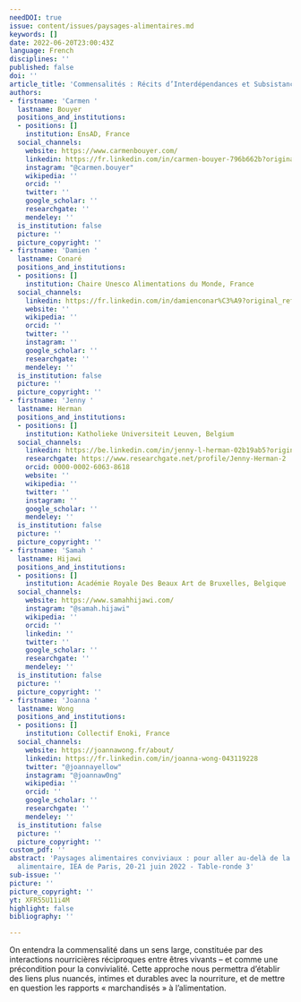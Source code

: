 ```yaml
---
needDOI: true
issue: content/issues/paysages-alimentaires.md
keywords: []
date: 2022-06-20T23:00:43Z
language: French
disciplines: ''
published: false
doi: ''
article_title: 'Commensalités : Récits d’Interdépendances et Subsistance'
authors:
- firstname: 'Carmen '
  lastname: Bouyer
  positions_and_institutions:
  - positions: []
    institution: EnsAD, France
  social_channels:
    website: https://www.carmenbouyer.com/
    linkedin: https://fr.linkedin.com/in/carmen-bouyer-796b662b?original_referer=https%3A%2F%2Fwww.google.com%2F
    instagram: "@carmen.bouyer"
    wikipedia: ''
    orcid: ''
    twitter: ''
    google_scholar: ''
    researchgate: ''
    mendeley: ''
  is_institution: false
  picture: ''
  picture_copyright: ''
- firstname: 'Damien '
  lastname: Conaré
  positions_and_institutions:
  - positions: []
    institution: Chaire Unesco Alimentations du Monde, France
  social_channels:
    linkedin: https://fr.linkedin.com/in/damienconar%C3%A9?original_referer=https%3A%2F%2Fwww.google.com%2F
    website: ''
    wikipedia: ''
    orcid: ''
    twitter: ''
    instagram: ''
    google_scholar: ''
    researchgate: ''
    mendeley: ''
  is_institution: false
  picture: ''
  picture_copyright: ''
- firstname: 'Jenny '
  lastname: Herman
  positions_and_institutions:
  - positions: []
    institution: Katholieke Universiteit Leuven, Belgium
  social_channels:
    linkedin: https://be.linkedin.com/in/jenny-l-herman-02b19ab5?original_referer=https%3A%2F%2Fwww.google.com%2F
    researchgate: https://www.researchgate.net/profile/Jenny-Herman-2
    orcid: 0000-0002-6063-8618
    website: ''
    wikipedia: ''
    twitter: ''
    instagram: ''
    google_scholar: ''
    mendeley: ''
  is_institution: false
  picture: ''
  picture_copyright: ''
- firstname: 'Samah '
  lastname: Hijawi
  positions_and_institutions:
  - positions: []
    institution: Académie Royale Des Beaux Art de Bruxelles, Belgique
  social_channels:
    website: https://www.samahhijawi.com/
    instagram: "@samah.hijawi"
    wikipedia: ''
    orcid: ''
    linkedin: ''
    twitter: ''
    google_scholar: ''
    researchgate: ''
    mendeley: ''
  is_institution: false
  picture: ''
  picture_copyright: ''
- firstname: 'Joanna '
  lastname: Wong
  positions_and_institutions:
  - positions: []
    institution: Collectif Enoki, France
  social_channels:
    website: https://joannawong.fr/about/
    linkedin: https://fr.linkedin.com/in/joanna-wong-043119228
    twitter: "@joannayellow"
    instagram: "@joannaw0ng"
    wikipedia: ''
    orcid: ''
    google_scholar: ''
    researchgate: ''
    mendeley: ''
  is_institution: false
  picture: ''
  picture_copyright: ''
custom_pdf: ''
abstract: 'Paysages alimentaires conviviaux : pour aller au-delà de la durabilité
  alimentaire, IEA de Paris, 20-21 juin 2022 - Table-ronde 3'
sub-issue: ''
picture: ''
picture_copyright: ''
yt: XFR55U11i4M
highlight: false
bibliography: ''

---
```

On entendra la commensalité dans un sens large, constituée par des interactions nourricières réciproques entre êtres vivants – et comme une précondition pour la convivialité. Cette approche nous permettra d’établir des liens plus nuancés, intimes et durables avec la nourriture, et de mettre en question les rapports « marchandisés » à l’alimentation.
